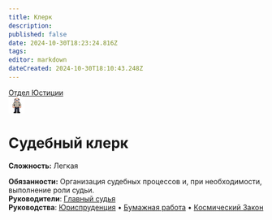 ```yaml
---
title: Клерк
description: 
published: false
date: 2024-10-30T18:23:24.816Z
tags: 
editor: markdown
dateCreated: 2024-10-30T18:10:43.248Z
---
```


<div style="display: flex; justify-content: center;">
<div class="roles-passport just">
  <div class="title just"><a href="/roles/justicedepartment">Отдел Юстиции</a></div>
  <div>
    <div><div><img src="/roles/clerk.png"></div></div>
  <div><div>
    <h1>Судебный клерк</h1>
    <p><strong>Сложность:</strong> Легкая</p>
    <strong>Обязанности:</strong> Организация судебных процессов и, при необходимости, выполнение роли судьи.<br>
    <b>Руководители</b>: <a href="/roles/chief_justice">Главный судья</a><br>
    <b>Руководства</b>: <a href="/guides/jurisprudence">Юриспруденция</a> • <a href="/guides/bureaucracy">Бумажная работа</a> • <a href="/spacelaw">Космический Закон</a>
  </div></div>
  </div>
</div>
</div> 



<div class="table"></div>